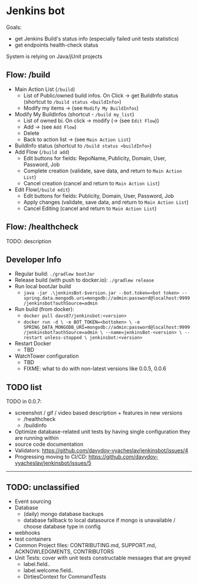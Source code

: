 # Jenkins bot

Goals:
- get Jenkins Build's status info (especially failed unit tests statistics)
- get endpoints health-check status

System is relying on Java/jUnit projects

## Flow: /build

- Main Action List (`/build`)
  - List of Public/owned build infos. On Click -> get BuildInfo status (shortcut to `/build status <buildInfo>`)
  - Modify my items -> (see `Modify My BuildInfos`)
- Modify My BuildInfos (shortcut - `/build my_list`)
  - List of owned bi. On click -> modify (-> (see `Edit Flow`))
  - Add -> (see `Add Flow`)
  - Delete
  - Back to action list -> (see `Main Action List`)
- BuildInfo status (shortcut to `/build status <buildInfo>`)
- Add Flow (`/build add`)
  - Edit buttons for fields: RepoName, Publicity, Domain, User, Password, Job
  - Complete creation (validate, save data, and return to `Main Action List`)
  - Cancel creation (cancel and return to `Main Action List`)
- Edit Flow(`/build edit`)
  - Edit buttons for fields: Publicity, Domain, User, Password, Job
  - Apply changes (validate, save data, and return to `Main Action List`)
  - Cancel Editing (cancel and return to `Main Action List`)

## Flow: /healthcheck

TODO: description

## Developer Info

* Regular build: `./gradlew bootJar`
* Release build (with push to docker.io): `./gradlew release`
* Run local bootJar build
  * `java -jar .\jenkinsBot-$version.jar --bot.token=<bot token> --spring.data.mongodb.uri=mongodb://admin:password@localhost:9999/jenkinsbot?authSource=admin`
* Run build (from docker): 
  * `docker pull davs87/jenkinsbot:<version>`
  * `docker run -d \
    -e BOT_TOKEN=<bottoken> \
    -e SPRING_DATA_MONGODB_URI=mongodb://admin:password@localhost:9999/jenkinsbot?authSource=admin \
    --name=jenkinsBot-<version> \
    --restart unless-stopped \
    jenkinsbot:<version>`
* Restart Docker
  * TBD
* WatchTower configuration
  * TBD
  * FIXME: what to do with non-latest versions like 0.0.5, 0.0.6

## TODO list

TODO in 0.0.7:
- screenshot / gif / video based description + features in new versions
  - /healthcheck
  - /buildinfo
- Optimize database-related unit tests by having single configuration they are running within
- source code documentation
- Validators: https://github.com/davydov-vyacheslav/jenkinsbot/issues/4
- Progressing moving to CI/CD: https://github.com/davydov-vyacheslav/jenkinsbot/issues/5

- -----

## TODO: unclassified

- Event sourcing
- Database
  - (daily) mongo database backups
  - database fallback to local datasource if mongo is unavailable / choose database type in config
- webhooks
- test containers
- Common Project files: CONTRIBUTING.md, SUPPORT.md, ACKNOWLEDGMENTS, CONTRIBUTORS
- Unit Tests: cover with unit tests constructable messages that are greyed
  - label.field.*.*
  - label.welcome.field.*.*
  - DirtiesContext for CommandTests